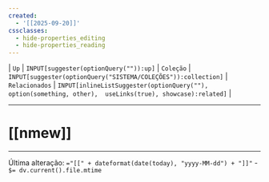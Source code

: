 ```yaml
---
created:
  - '[[2025-09-20]]'
cssclasses:
  - hide-properties_editing
  - hide-properties_reading
---
```

| `Up` | `INPUT[suggester(optionQuery("")):up]`    | `Coleção` | `INPUT[suggester(optionQuery("SISTEMA/COLEÇÕES")):collection]`   | `Relacionados` | `INPUT[inlineListSuggester(optionQuery(""), option(something, other),  useLinks(true), showcase):related]`  |



---
# [[nmew]] 



---

Última alteração:   `="[[" + dateformat(date(today), "yyyy-MM-dd") + "]]"` - `$= dv.current().file.mtime`